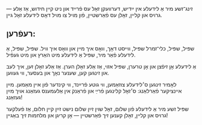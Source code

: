 זינג־זשע מיר אַ לידעלע אין ייִדיש,
דערוועקן זאָל עס פֿרייד און ניט קיין חידוש,
אַז אַלע ― גרויס און קליין,
זאָלן עס פֿאַרשטיין,
פֿון מויל צו מויל דאָס לידעלע זאָל גיין.

## רעפֿרען:
שפּיל, שפּיל, כלי־זמרל שפּיל,
ווייסט דאָך, וואָס איך מיין און וואָס איך וויל.
שפּיל, שפּיל, אַ לידעלע פֿאַר מיר,
שפּיל אַ לידעלע מיט האַרץ און מיט געפֿיל.

אַ לידעלע אָן זיפֿצן און אָן טרערן,
שפּיל אזוי, אַז אַלע זאָלן הערן.
אַז אַלע זאָלן זען,
איך לעב און זינגען קען,
שענער נאָך און בעסער, ווי געווען.

לאָמיר זינגען ס׳לידעלע צוזאַמען,
ווי גוטע פֿרײַנד, ווי קינדער פֿון איין מאַמען.
מײַן איינציקער פֿאַרלאַנג:
ס׳זאָל קלינגען פֿרײַ און פֿראַנק
אין אַלעמענס געזאַנג אויך מײַן געזאַנג!

שפּיל זשע מיר אַ לידעלע פֿון שלום,
זאָל שוין זײַן שלום נישט זײַן קיין חלום,
אַז פֿעלקער גרויס און קליין,
זאָלן קענען זיך פֿאַרשטיין ―
אָן קריגן און מלחמות זיך באַגיין!
